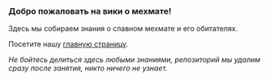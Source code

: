 ### Добро пожаловать на вики о мехмате!

Здесь мы собираем знания о славном мехмате и его обитателях.

Посетите нашу [главную страницу](Data/main-page.md).

*Не бойтесь делиться здесь любыми знаниями, репозиторий мы удалим сразу после занятия, никто ничего не узнает.*
